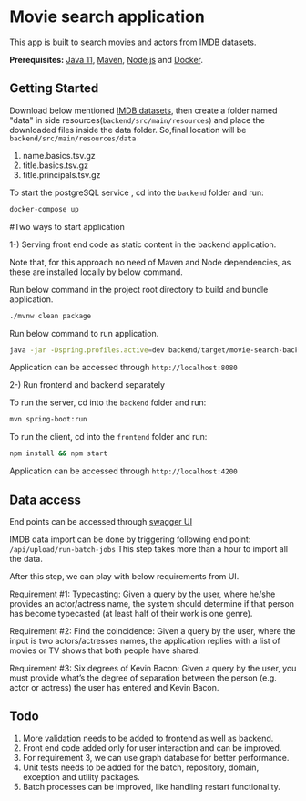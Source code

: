 # Movie search application
 
This app is built to search movies and actors from IMDB datasets.

**Prerequisites:** 
[Java 11](https://www.oracle.com/java/technologies/javase-jdk11-downloads.html), [Maven](https://maven.apache.org/download.cgi), [Node.js](https://nodejs.org/) and [Docker](https://www.docker.com/get-started).

## Getting Started

Download below mentioned [IMDB datasets](https://datasets.imdbws.com/), then create a folder named "data" in side resources(`backend/src/main/resources`) and place the downloaded files inside the data folder.
So,final location will be `backend/src/main/resources/data`

1) name.basics.tsv.gz
2) title.basics.tsv.gz
3) title.principals.tsv.gz 

To start the postgreSQL service , cd into the `backend` folder and run:

```bash
docker-compose up
```

#Two ways to start application

1-) Serving front end code as static content in the backend application. 

Note that, for this approach no need of Maven and Node dependencies, as these are installed locally by below command.  

Run below command in the project root directory to build and bundle application.
```bash
./mvnw clean package
```
Run below command to run application.
```bash
java -jar -Dspring.profiles.active=dev backend/target/movie-search-backend-0.0.1-SNAPSHOT.jar
```

Application can be accessed through `http://localhost:8080`

2-) Run frontend and backend separately

To run the server, cd into the `backend` folder and run:
 
```bash
mvn spring-boot:run
```

To run the client, cd into the `frontend` folder and run:
 
```bash
npm install && npm start
```

Application can be accessed through `http://localhost:4200`

## Data access

End points can be accessed through [swagger UI](http://localhost:8080/swagger-ui.html)
 
IMDB data import can be done by triggering following end point: `/api/upload/run-batch-jobs`
This step takes more than a hour to import all the data.

After this step, we can play with below requirements from UI.
 
 Requirement #1:
 Typecasting: Given a query by the user, where he/she provides an actor/actress name, the system should determine if that person has become typecasted (at least half of their work is one genre).
 
 Requirement #2:
 Find the coincidence: Given a query by the user, where the input is two actors/actresses names, the application replies with a list of movies or TV shows that both people have shared.
 
 Requirement #3:
 Six degrees of Kevin Bacon: Given a query by the user, you must provide what’s the degree of separation between the person (e.g. actor or actress) the user has entered and Kevin Bacon.
 
 
## Todo

1. More validation needs to be added to frontend as well as backend.
2. Front end code added only for user interaction and can be improved.
2. For requirement 3, we can use graph database for better performance.
3. Unit tests needs to be added for the batch, repository, domain, exception and utility packages.
4. Batch processes can be improved, like handling restart functionality.





